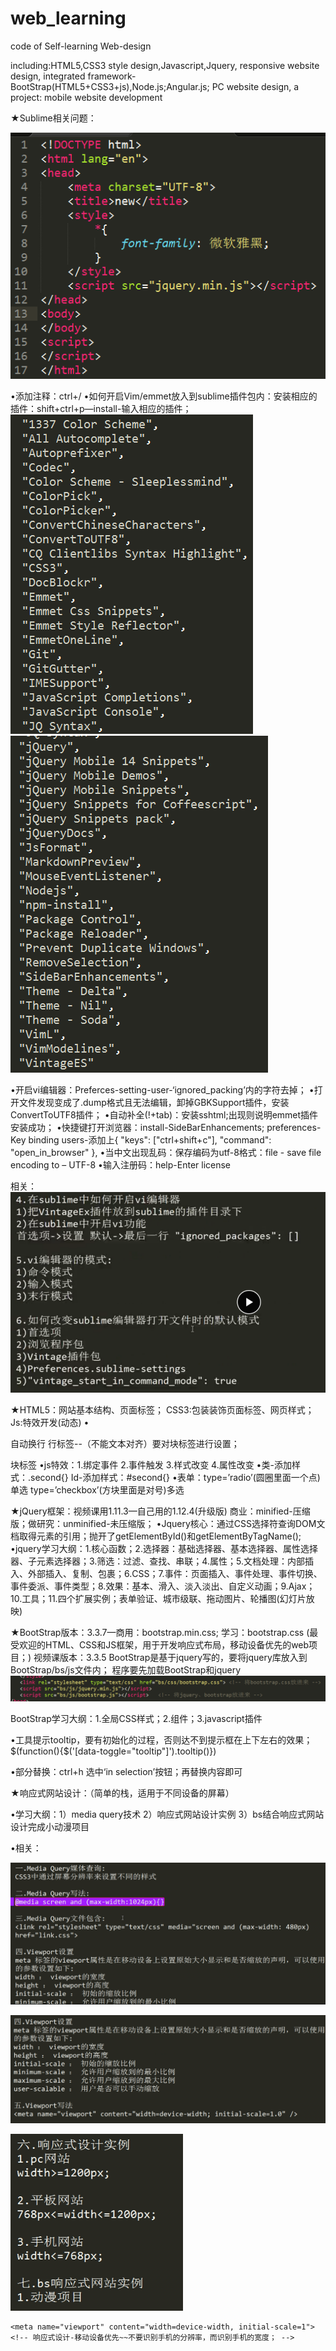 # web_learning
code of Self-learning Web-design 

 including:HTML5,CSS3 style design,Javascript,Jquery, 
           responsive website design,
           integrated framework-BootStrap(HTML5+CSS3+js),Node.js;Angular.js; 
           PC website design, a project: mobile website development



★Sublime相关问题：

![image](https://github.com/weixiaotong950205/web_learning/blob/master/images/1.png)
 
•添加注释：ctrl+/
•如何开启Vim/emmet放入到sublime插件包内：安装相应的插件：shift+ctrl+p—install-输入相应的插件；
![image](https://github.com/weixiaotong950205/web_learning/blob/master/images/2.png) ![image](https://github.com/weixiaotong950205/web_learning/blob/master/images/3.png)
   
•开启vi编辑器：Preferces-setting-user-‘ignored_packing’内的字符去掉；
•打开文件发现变成了.dump格式且无法编辑，卸掉GBKSupport插件，安装ConvertToUTF8插件；
•自动补全(!+tab)：安装sshtml;出现则说明emmet插件安装成功；
•快捷键打开浏览器：install-SideBarEnhancements;  preferences-Key binding users-添加上{ "keys": ["ctrl+shift+c"], "command": "open_in_browser" },
•当中文出现乱码：保存编码为utf-8格式：file - save file encoding to – UTF-8
•输入注册码：help-Enter license 


相关：
![image](https://github.com/weixiaotong950205/web_learning/blob/master/images/4.png)
 
 
 
★HTML5：网站基本结构、页面标签；
 CSS3:包装装饰页面标签、网页样式；
 Js:特效开发(动态)
•<p>自动换行
 <span>行标签--（不能文本对齐）要对块标签进行设置；
 <div>块标签
•js特效：1.绑定事件 2.事件触发 3.样式改变 4.属性改变
•类-添加样式：.second{}
 Id-添加样式：#second{}
•表单：type=’radio’(圆圈里面一个点)单选
       type=’checkbox’(方块里面是对号)多选




★jQuery框架：视频课用1.11.3—自己用的1.12.4(升级版)
           商业：minified-压缩版；做研究：unminified-未压缩版；
•Jquery核心：通过CSS选择符查询DOM文档取得元素的引用；抛开了getElementById()和getElementByTagName();
•jquery学习大纲：1.核心函数；2.选择器：基础选择器、基本选择器、属性选择器、子元素选择器；3.筛选：过滤、查找、串联；4.属性；5.文档处理：内部插入、外部插入、复制、包裹；6.CSS；7.事件：页面插入、事件处理、事件切换、事件委派、事件类型；8.效果：基本、滑入、淡入淡出、自定义动画；9.Ajax；10.工具；11.四个扩展实例；表单验证、城市级联、拖动图片、轮播图(幻灯片放映)




★BootStrap版本：3.3.7—商用：bootstrap.min.css;  学习：bootstrap.css
(最受欢迎的HTML、CSS和JS框架，用于开发响应式布局，移动设备优先的web项目；)    视频课版本：3.3.5
BootStrap是基于jquery写的，要将jquery库放入到BootStrap/bs/js文件内；
程序要先加载BootStrap和jquery
![image](https://github.com/weixiaotong950205/web_learning/blob/master/images/5.png)
 
BootStrap学习大纲：1.全局CSS样式；2.组件；3.javascript插件

•工具提示tooltip，要有初始化的过程，否则达不到提示框在上下左右的效果；
    $(function(){$('[data-toggle="tooltip"]').tooltip()})
    
•部分替换：ctrl+h  选中‘in selection’按钮；再替换内容即可





★响应式网站设计：（简单的栈，适用于不同设备的屏幕）

   •学习大纲：1）media query技术
            2）响应式网站设计实例
            3）bs结合响应式网站设计完成小动漫项目
       
•相关：

![image](https://github.com/weixiaotong950205/web_learning/blob/master/images/IMG_7675.PNG)

![image](https://github.com/weixiaotong950205/web_learning/blob/master/images/IMG_7676.PNG)

![image](https://github.com/weixiaotong950205/web_learning/blob/master/images/20190404174337.png)

    <meta name="viewport" content="width=device-width, initial-scale=1"><!-- 响应式设计-移动设备优先~~不要识别手机的分辨率，而识别手机的宽度； -->

